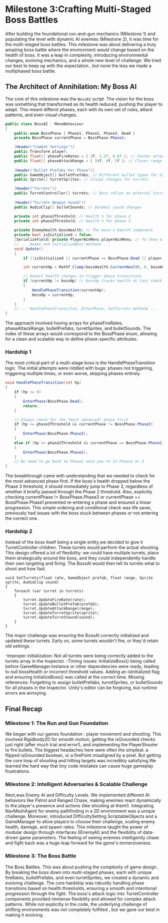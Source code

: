 # Milestone 3:Crafting Multi-Staged Boss Battles

 After building the foundational run-and-gun mechanics (Milestone 1) and populating the level with dynamic AI enemies (Milestone 2), it was time for the  multi-staged boss battles. This milestone was about delivering a truly amazing boss battle where the environment would change based on the health of boss. It was a leap in complexity, introducing environmental changes, evolving mechanics, and a whole new level of challenge. We tried our best to keep up with the expectation , but none the less we made a multiphased boss battle.

## The Architect of Annihilation: My Boss AI

The core of this milestone was the `BossAI` script. The vision for the boss was something that transformed as its health reduced, pushing the player to adapt. This meant differnt phases, each with its own set of rules, attack patterns, and even visual changes.

```csharp
public class BossAI : MonoBehaviour
{
    public enum BossPhase { Phase1, Phase2, Phase3, Dead }
    private BossPhase currentPhase = BossPhase.Phase1;

    [Header("Combat Settings")]
    public Transform player;
    public float[] phaseFireRates = { 2f, 1.2f, 0.6f }; // Faster attacks in later phases
    public float[] phaseAttackRange = { 10f, 8f, 5f }; // Closer range in later phases
    
    [Header("Bullet Prefabs Per Phase")]
    public GameObject[] bulletPrefabs; // Different bullet types for different phases
    public Sprite[] turretSprites; // Visual changes for turrets

    [Header("Turrets")]
    public TurretController[] turrets; // Boss relies on external turrets
    
    [Header("Turrets Weapon Sound")]
    public AudioClip[] bulletSounds; // Dynamic sound changes

    private int phase2Threshold; // Health % for phase 2
    private int phase3Threshold; // Health % for phase 3
    
    private EnemyHealth bossHealth; // The boss's health component
    private bool isInitialized = false;
    [SerializeField] private PlayerWinMenu playerWinMenu; // To show win screen
    // ... Awake and InitializeBoss methods ...
    void Update()
    {
        if (!isInitialized || currentPhase == BossPhase.Dead || player == null) return;

        int currentHp = Mathf.Clamp(bossHealth.CurrentHealth, 0, bossHealth.maxHealth); 

        // Detect health changes to trigger phase transitions
        if (currentHp != bossHp) // bossHp tracks health at last check
        {
            HandlePhaseTransition(currentHp);
            bossHp = currentHp;
        }
    }
    // ... HandlePhaseTransition, EnterPhase, SetTurrets methods ...
}
```
The approach involved having arrays for phaseFireRates, phaseAttackRange, bulletPrefabs, turretSprites, and bulletSounds. The index of these arrays would correspond to the BossPhase enum, allowing for a clean and scalable way to define phase-specific attributes.

### Hardship 1
The most critical part of a multi-stage boss is the HandlePhaseTransition logic. The initial attempts were riddled with bugs: phases not triggering, triggering multiple times, or even worse, skipping phases entirely.

```csharp
void HandlePhaseTransition(int hp)
{
    if (hp <= 0)
    {
        EnterPhase(BossPhase.Dead);
        return;
    }

    // Always check for the *most advanced* phase first
    if (hp <= phase3Threshold && currentPhase != BossPhase.Phase3)
    {
        EnterPhase(BossPhase.Phase3);
    }
    else if (hp <= phase2Threshold && currentPhase == BossPhase.Phase1) // <--- Key change here
    {
        EnterPhase(BossPhase.Phase2);
    }
    // No need to go back to Phase1 once you're in Phase2 or 3
}
```

The breakthrough came with understanding that we needed to check for the most advanced phase first. If the boss's health dropped below the Phase 3 threshold, it should immediately jump to Phase 3, regardless of whether it briefly passed through the Phase 2 threshold. Also, explicitly checking currentPhase != BossPhase.Phase3 or currentPhase == BossPhase.Phase1 prevented re-entering a phase and ensured a linear progression. This simple ordering and conditional check was life saver, previously had issues with the boss stuck between phases or not entering the correct one.

### Hardship 2
Instead of the boss itself being a single entity,we decided to give it TurretController children. These turrets would perform the actual shooting. This design offered a lot of flexibility: we could have multiple turrets, place them strategically around the boss, and they could independently handle their own targeting and firing. The BossAI would then tell its turrets what to shoot and how fast.

```chsarp
void SetTurrets(float rate, GameObject prefab, float range, Sprite sprite, AudioClip sound)
{
    foreach (var turret in turrets)
    {
        turret.UpdateFireRate(rate);
        turret.UpdateBulletPrefab(prefab);
        turret.UpdateAttackRange(range);
        turret.UpdateTurretSprite(sprite);
        turret.UpdateTurretSound(sound);
    }
}
```
The major challenge was ensuring the BossAI correctly initialized and updated these turrets. Early on, some turrets wouldn't fire, or they'd retain old settings.

-Improper initialization: Not all turrets were being correctly added to the turrets array in the Inspector.
-Timing issues: InitializeBoss() being called before GameManager.Instance or other dependencies were ready, leading to null bossHealth or incorrect threshold values. Adding an isInitialized flag and ensuring InitializeBoss() was called at the correct time.
Missing references: Forgetting to assign bulletPrefabs, turretSprites, or bulletSounds for all phases in the Inspector. Unity's editor can be forgiving, but runtime errors are annoying. 

## Final Recap
### Milestone 1: The Run and Gun Foundation
We began with our games foundation : player movement and shooting. This involved Rigidbody2D for smooth motion, getting the isGrounded checks just right (after much trial and error!), and implementing the PlayerShooter to fire bullets. The biggest headaches here were often the simplest: a flipped isGrounded boolean, or a firePoint misaligned by a pixel. But getting the core loop of shooting and hitting targets was incredibly satisfying.We learned the hard way that tiny code mistakes can cause huge gameplay frustrations.

### Milestone 2: Intelligent Adversaries & Scalable Challenge
Next,was Enemy AI and Difficulty Levels. We implemented different AI behaviors like Patrol and Ranged Chase, making enemies react dynamically to the player's presence and actions (like shooting at them!). Integrating NavMeshAgent for enemy pathfinding in a 2D environment was a unique challenge. Moreover, introduced DifficultySetting ScriptableObjects and a GameManager to allow players to choose their challenge, scaling enemy health, damage, and spawn rates. This milestone taught the power of modular design through interfaces (IEnemyAI) and the flexibility of data-driven game parameters. The feeling of seeing enemies intelligently chase and fight back was a huge leap forward for the game's immersiveness.

### Milestone 3: The Boss Battle
The Boss Battles. This was about pushing the complexity of game design. By breaking the boss down into multi-staged phases, each with unique fireRates, bulletPrefabs, and even turretSprites, we created a dynamic and evolving challenge. The core hardship was robustly handling phase transitions based on health thresholds, ensuring a smooth and intentional progression through the fight. The boss's attack logic into TurretController components provided immense flexibility and allowed for complex attack patterns. While not explicitly in the code, the underlying challenge of shifting environments was not completely fulfilled , but we gave our best in making it evolving . 
